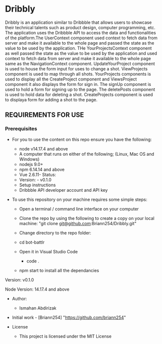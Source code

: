 # Dribbly

Dribbly is an application similar to Dribbble that allows users to showcase their technical talents such as product design, computer programming, etc. The application uses the Dribbble API to access the data and functionalities of the platform.The UserContext component used context to fetch data from server and make it available to the whole page  and passed the state as the value to be used by the application. THe YourProjectsContext component as well passed the state as the value to be used by the application and used context to fetch data from server and make it available to the whole page same as the NavigationContext component. UpdateYourProject component is used to house the form input for uses to change a shot. ViewProjects component is used to map through all shots. YourProjects components is used to display all the CreateProject component and ViewsProject component it also displays the form for sign in. The signUp component is used to hold a form for signing up to the page. The deletePosts component is used to hold data for deleting a shot. CreateProjects component is used to displaya form for adding a shot to the page. 

## REQUIREMENTS FOR USE

### Prerequisites

- For you to use the content on this repo ensure you have the following:

    - node v14.17.4 and above
    - A computer that runs on either of the following; (Linux, Mac OS and Windows)
    - nodejs 9.0+
    - npm 6.14.14 and above
    - Vue 2.6.11- Status:
    - Version: - v0.1.0
    - Setup instructions
    - Dribbble API developer account and API key

- To use this repository on your machine requires some simple steps:

   - Open a terminal / command line interface on your computer

    - Clone the repo by using the following to create a copy on your local machine: "git clone git@github.com:Briann254/Dribbly.git"

    - Change directory to the repo folder:

    - cd bot-battlr

    - Open it in Visual Studio Code
        - code .
    - npm start to install all the dependancies    

Version: v0.1.0

Node Version: 14.17.4 and above

- Author:

    - Ismahan Abdirizak

- Initial work - [Briann254] "https://github.com/briann254"

- License

   - This project is licensed under the MIT License


